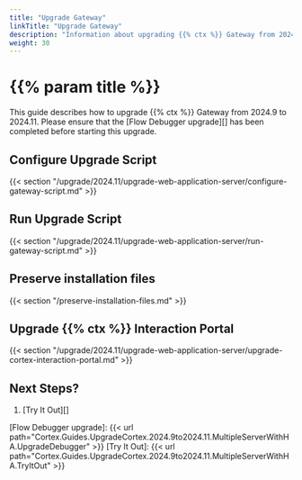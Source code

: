 ```yaml
---
title: "Upgrade Gateway"
linkTitle: "Upgrade Gateway"
description: "Information about upgrading {{% ctx %}} Gateway from 2024.9 to 2024.11."
weight: 30
---
```


# {{% param title %}}

This guide describes how to upgrade {{% ctx %}} Gateway from 2024.9 to 2024.11. Please ensure that the [Flow Debugger upgrade][] has been completed before starting this upgrade.

## Configure Upgrade Script

{{< section "/upgrade/2024.11/upgrade-web-application-server/configure-gateway-script.md" >}}

## Run Upgrade Script

{{< section "/upgrade/2024.11/upgrade-web-application-server/run-gateway-script.md" >}}

## Preserve installation files

{{< section "/preserve-installation-files.md" >}}

## Upgrade {{% ctx %}} Interaction Portal

{{< section "/upgrade/2024.11/upgrade-web-application-server/upgrade-cortex-interaction-portal.md" >}}

## Next Steps?

1. [Try It Out][]

[Flow Debugger upgrade]: {{< url path="Cortex.Guides.UpgradeCortex.2024.9to2024.11.MultipleServerWithHA.UpgradeDebugger" >}}
[Try It Out]: {{< url path="Cortex.Guides.UpgradeCortex.2024.9to2024.11.MultipleServerWithHA.TryItOut" >}}
